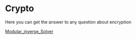 # Crypto
 Here you can get the answer to any question about encryption

[Modular_inverse_Solver](https://github.com/MolCoteH/Crypto/blob/main/Modular_inverse_Solver.md)
